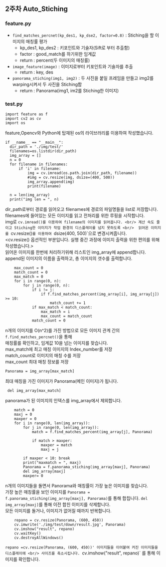 ## 2주차 Auto_Stiching
### feature.py

  - `find_matches_percnet(kp_des1, kp_dse2, factor=0.8)` : Stiching을 할 이미지의 매칭률 평가
    - kp_des1, kp_des2 : 키포인트와 기술자(Sift로 부터 추출함)
    - factor : good_match를 하기위한 임계값
    - return : percent(두 이미지의 매칭률)
  - `image_feature(image)` : 이미지로부터 키포인트와 기술자를 추출
    - return : key, des
  - `panorama_stiching(img1, img2)` : 두 사진을 붙일 프레임을 만들고 img2를 warping시켜서 두 사진을 Stiching함
    - return : Panorama(img1, im2를 Stiching한 이미지)
   
### test.py
   
  ```
  import feature as f
  import cv2 as cv
  import os
  ```

feature,Opencv와 Python에 탑재된 os의 라이브러리를 이용하여 작성했습니다.

  ```
  if __name__ == "__main__":
    dir_path = './img/test/'
    filenames=os.listdir(dir_path)
    img_array = []
    n = 0
    for filename in filenames:
        if 'i' in filename:
            img = cv.imread(os.path.join(dir_path, filename))
            #img = cv.resize(img, dsize=(400, 500))
            img_array.append(img)
            print(filename)

    n = len(img_array)
    print("img len = ", n)
  ```
  
dir_path로부터 경로를 읽어오고 filenames에 경로의 파일명들을 list로 저장합니다. <br/>
filenames에 들어있는 모든 이미지를 읽고 전처리를 위한 루핑을 시작합니다. <br/>
img로 `cv.imread()를 이용하여 filename의 이미지를 읽어옵니다. <br/>
계산 속도 줄이고 Stiching한 이미지가 작업 환경의 디스플레이를 넘지 못하도록 <br/> 
읽어온 이미지를 `cv.resize()`를 이용하여 `dsize(400, 500)`으로 변경시켜줍니다. <br/>
<cv.resize() 옵션적인 부분입니다. 실행 중간 과정에 이미지 출력을 위한 편의를 위해 작성했습니다.> <br/>
읽어온 이미지를 한번에 처리하기위해 리스트인 img_array에 append합니다. <br/>
append된 이미지의 이름을 출력하고, 총 이미지의 갯수를 출력합니다. 

```
    max_count = 0
    match_count = 0
    max_match = 0
    for i in range(0, n):
        for j in range(0, n):
            if i != j:
                if f.find_matches_percent(img_array[i], img_array[j]) >= 10:
                    match_count += 1
            if max_match < match_count:
                max_match = i
                max_count = match_count
            match_count = 0

```

n개의 이미지를 O(n^2)를 가진 방법으로 모든 이미지 관계 간의 `f.find_matches_percnet()`을 통해 <br/>
매칭률를 확인하고, 임계값 10을 넘는 이미지를 찾습니다. <br/>
max_match에 최고 매칭 이미지의 Index_number를 저장 <br/>
match_count로 이미지의 매칭 수를 저장 <br/>
max_count 최대 매칭 정보를 저장 <br/>

```
Panorama = img_array[max_match]
```

최대 매칭을 가진 이미지가 Panorama(메인 이미지)가 됩니다.

```
 del img_array[max_match]
```

panorama가 된 이미지의 인덱스를 img_array에서 제외합니다.

```
    match = 0
    maxj = 0
    maxper = 0
    for i in range(0, len(img_array)):
        for j in range(0, len(img_array)):
            match = f.find_matches_percent(img_array[j], Panorama)

            if match > maxper:
                maxper = match
                maxj = j

        if maxper < 10: break
        print("maxmatch = ", maxj)
        Panorama = f.panorama_stiching(img_array[maxj], Panorama)
        del img_array[maxj]
        maxper= 0
```
n개의 이미지들을 돌면서 Panorama와 매칭률이 가장 높은 이미지를 찾습니다. <br/>
가장 높은 매칭률을 보인 이미지를 `Panorama = f.panorama_stiching(img_array[maxj], Panorama)`를 통해 합칩니다.
`del img_array[maxj]`를 통해 이전 합친 이미지를 삭제합니다. <br/>
모든 이미지를 돌거나, 이미지가 없어질 때까지 반복합니다.

```
    repano = cv.resize(Panorama, (600, 450))
    cv.imwrite('./img/test/down/result.jpg', Panorama)
    cv.imshow("result", repano)
    cv.waitKey()
    cv.destroyAllWindows()
```

`repano =cv.resize(Panorama, (600, 450))' 이미지들을 이어붙여 커진 이미지들을 디스플레이에 <br/>
사이즈를 축소시킵니다.
`cv.imshow("result", repano)` 를 통해 이미지를 확인합니다. 

